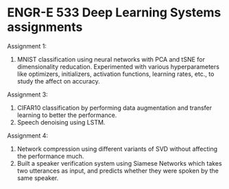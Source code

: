 # ENGR-E 533 Deep Learning Systems assignments

Assignment 1:
1. MNIST classification using neural networks with PCA and tSNE for dimensionality reducation. Experimented with various hyperparameters 
like optimizers, initializers, activation functions, learning rates, etc., to study the affect on accuracy.

Assignment 3:
1. CIFAR10 classification by performing data augmentation and transfer learning to better the performance.
2. Speech denoising using LSTM.

Assignment 4:
1. Network compression using different variants of SVD without affecting the performance much.
2. Built a speaker verification system using Siamese Networks which takes two utterances as input,
and predicts whether they were spoken by the same speaker.
